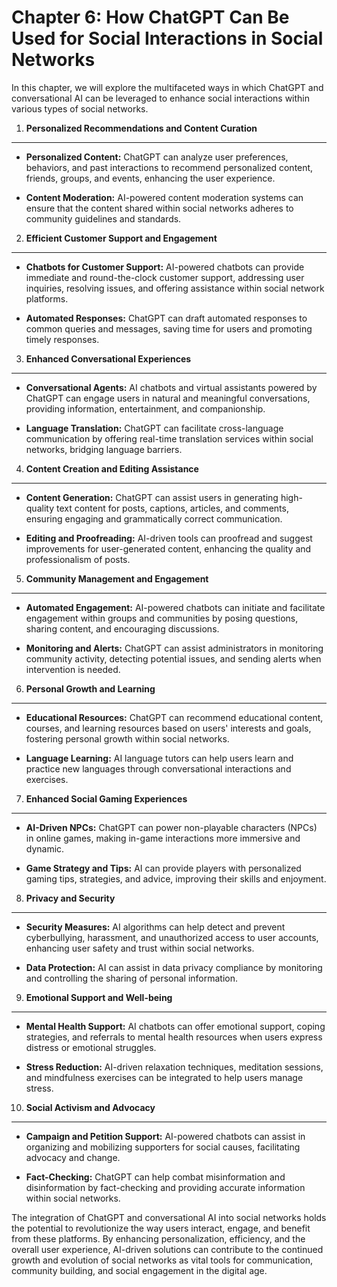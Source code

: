 Chapter 6: How ChatGPT Can Be Used for Social Interactions in Social Networks
=============================================================================

In this chapter, we will explore the multifaceted ways in which ChatGPT and conversational AI can be leveraged to enhance social interactions within various types of social networks.

1. **Personalized Recommendations and Content Curation**
--------------------------------------------------------

* **Personalized Content:** ChatGPT can analyze user preferences, behaviors, and past interactions to recommend personalized content, friends, groups, and events, enhancing the user experience.

* **Content Moderation:** AI-powered content moderation systems can ensure that the content shared within social networks adheres to community guidelines and standards.

2. **Efficient Customer Support and Engagement**
------------------------------------------------

* **Chatbots for Customer Support:** AI-powered chatbots can provide immediate and round-the-clock customer support, addressing user inquiries, resolving issues, and offering assistance within social network platforms.

* **Automated Responses:** ChatGPT can draft automated responses to common queries and messages, saving time for users and promoting timely responses.

3. **Enhanced Conversational Experiences**
------------------------------------------

* **Conversational Agents:** AI chatbots and virtual assistants powered by ChatGPT can engage users in natural and meaningful conversations, providing information, entertainment, and companionship.

* **Language Translation:** ChatGPT can facilitate cross-language communication by offering real-time translation services within social networks, bridging language barriers.

4. **Content Creation and Editing Assistance**
----------------------------------------------

* **Content Generation:** ChatGPT can assist users in generating high-quality text content for posts, captions, articles, and comments, ensuring engaging and grammatically correct communication.

* **Editing and Proofreading:** AI-driven tools can proofread and suggest improvements for user-generated content, enhancing the quality and professionalism of posts.

5. **Community Management and Engagement**
------------------------------------------

* **Automated Engagement:** AI-powered chatbots can initiate and facilitate engagement within groups and communities by posing questions, sharing content, and encouraging discussions.

* **Monitoring and Alerts:** ChatGPT can assist administrators in monitoring community activity, detecting potential issues, and sending alerts when intervention is needed.

6. **Personal Growth and Learning**
-----------------------------------

* **Educational Resources:** ChatGPT can recommend educational content, courses, and learning resources based on users' interests and goals, fostering personal growth within social networks.

* **Language Learning:** AI language tutors can help users learn and practice new languages through conversational interactions and exercises.

7. **Enhanced Social Gaming Experiences**
-----------------------------------------

* **AI-Driven NPCs:** ChatGPT can power non-playable characters (NPCs) in online games, making in-game interactions more immersive and dynamic.

* **Game Strategy and Tips:** AI can provide players with personalized gaming tips, strategies, and advice, improving their skills and enjoyment.

8. **Privacy and Security**
---------------------------

* **Security Measures:** AI algorithms can help detect and prevent cyberbullying, harassment, and unauthorized access to user accounts, enhancing user safety and trust within social networks.

* **Data Protection:** AI can assist in data privacy compliance by monitoring and controlling the sharing of personal information.

9. **Emotional Support and Well-being**
---------------------------------------

* **Mental Health Support:** AI chatbots can offer emotional support, coping strategies, and referrals to mental health resources when users express distress or emotional struggles.

* **Stress Reduction:** AI-driven relaxation techniques, meditation sessions, and mindfulness exercises can be integrated to help users manage stress.

10. **Social Activism and Advocacy**
------------------------------------

* **Campaign and Petition Support:** AI-powered chatbots can assist in organizing and mobilizing supporters for social causes, facilitating advocacy and change.

* **Fact-Checking:** ChatGPT can help combat misinformation and disinformation by fact-checking and providing accurate information within social networks.

The integration of ChatGPT and conversational AI into social networks holds the potential to revolutionize the way users interact, engage, and benefit from these platforms. By enhancing personalization, efficiency, and the overall user experience, AI-driven solutions can contribute to the continued growth and evolution of social networks as vital tools for communication, community building, and social engagement in the digital age.
